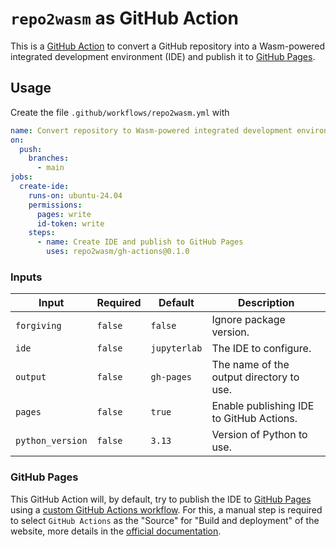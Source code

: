 # `repo2wasm` as GitHub Action

This is a [GitHub Action](https://github.com/features/actions) to convert a GitHub repository into a Wasm-powered integrated development environment (IDE) and publish it to [GitHub Pages].

## Usage

Create the file `.github/workflows/repo2wasm.yml` with

```yaml
name: Convert repository to Wasm-powered integrated development environment
on:
  push:
    branches:
      - main
jobs:
  create-ide:
    runs-on: ubuntu-24.04
    permissions:
      pages: write
      id-token: write
    steps:
      - name: Create IDE and publish to GitHub Pages
        uses: repo2wasm/gh-actions@0.1.0
```

### Inputs

| Input | Required | Default | Description |
| --- | --- | --- | --- |
| `forgiving` | `false` | `false` | Ignore package version. |
| `ide` | `false` | `jupyterlab` | The IDE to configure. |
| `output` | `false` | `gh-pages` | The name of the output directory to use. |
| `pages` | `false` | `true` | Enable publishing IDE to GitHub Actions. |
| `python_version` | `false` | `3.13` | Version of Python to use. |

### GitHub Pages

This GitHub Action will, by default, try to publish the IDE to [GitHub Pages] using a [custom GitHub Actions workflow](https://docs.github.com/en/pages/getting-started-with-github-pages/configuring-a-publishing-source-for-your-github-pages-site#publishing-with-a-custom-github-actions-workflow). For this, a manual step is required to select `GitHub Actions` as the "Source" for "Build and deployment" of the website, more details in the [official documentation](https://docs.github.com/en/pages/getting-started-with-github-pages/configuring-a-publishing-source-for-your-github-pages-site#publishing-with-a-custom-github-actions-workflow).

[GitHub Pages]: https://docs.github.com/en/pages